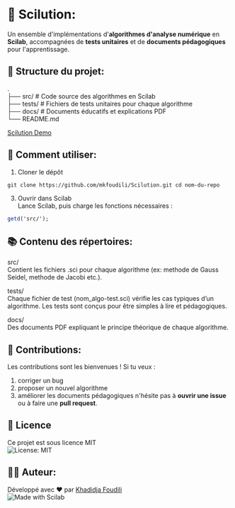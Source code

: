 # 🎯 **Scilution:**  
Un ensemble d'implémentations d'**algorithmes d'analyse numérique** en **Scilab**, accompagnées de **tests unitaires** et de **documents pédagogiques** pour l'apprentissage.  
  
## 📁 Structure du projet:    
  .  
  ├── src/       # Code source des algorithmes en Scilab  
  ├── tests/     # Fichiers de tests unitaires pour chaque algorithme  
  ├── docs/      # Documents éducatifs et explications PDF  
  └── README.md  
  
[Scilution Demo](https://mkfoudili.github.io/Scilution/)
  
## 🚀 Comment utiliser:  
1. Cloner le dépôt
```git  
git clone https://github.com/mkfoudili/Scilution.git cd nom-du-repo  
```  
  
3. Ouvrir dans Scilab  
Lance Scilab, puis charge les fonctions nécessaires :
```scilab  
getd('src/');  
```  
  
## 📚 Contenu des répertoires:  
src/  
Contient les fichiers .sci pour chaque algorithme (ex: methode de Gauss Seidel, methode de Jacobi etc.).  
  
tests/  
Chaque fichier de test (nom_algo-test.sci) vérifie les cas typiques d’un algorithme. Les tests sont conçus pour être simples à lire et pédagogiques.  
  
docs/  
Des documents PDF expliquant le principe théorique de chaque algorithme.  
  
## 🤝 Contributions:  
Les contributions sont les bienvenues ! Si tu veux :  
  1. corriger un bug  
  2. proposer un nouvel algorithme  
  3. améliorer les documents pédagogiques
n'hésite pas à **ouvrir une issue** ou à faire une **pull request**.  
  
## 📜 Licence  
Ce projet est sous licence MIT  
![License: MIT](https://img.shields.io/badge/License-MIT-green.svg)  
  
## 👨‍💻 Auteur:  
Développé avec ❤️ par [Khadidja Foudili](https://github.com/mkfoudili)  
![Made with Scilab](https://img.shields.io/badge/made%20with-Scilab-blue)
